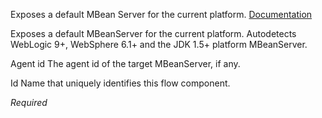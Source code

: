 
Exposes a default MBean Server for the current platform.
<a href="http://static.springsource.org/spring/docs/3.1.x/spring-framework-reference/html/jmx.html#jmx-exporting-mbeanserver" target="_blank">Documentation</a>

Exposes a default MBeanServer for the current platform. Autodetects WebLogic 9+, WebSphere 6.1+ and the JDK 1.5+ platform MBeanServer.


Agent id
The agent id of the target MBeanServer, if any.


Id
Name that uniquely identifies this flow component.

<i>Required</i>

